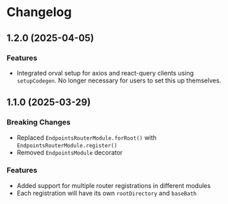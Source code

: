 # Changelog

## 1.2.0 (2025-04-05)

### Features

- Integrated orval setup for axios and react-query clients using `setupCodegen`. No longer necessary for users to set this up themselves.

## 1.1.0 (2025-03-29)

### Breaking Changes

- Replaced `EndpointsRouterModule.forRoot()` with `EndpointsRouterModule.register()`
- Removed `EndpointsModule` decorator

### Features

- Added support for multiple router registrations in different modules
- Each registration will have its own `rootDirectory` and `baseBath`
